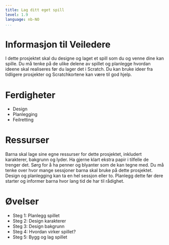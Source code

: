 ```yaml
---
title: Lag ditt eget spill
level: 1.9
language: nb-NO
...
```


# Informasjon til Veiledere

I dette prosjektet skal du designe og laget et spill som du og venne
dine kan spille. Du må tenke på de ulike delene av spillet og
planlegge hvordan ideene skal realiseres før du lager det i
Scratch. Du kan bruke ideer fra tidligere prosjekter og Scratchkortene
kan være til god hjelp.

# Ferdigheter
* Design
* Planlegging
* Feilretting

# Ressurser
Barna skal lage sine egne ressurser for dette prosjektet, inkludert
karakterer, bakgrunn og lyder. Ha gjerne klart ekstra papir i tilfelle
de trenger det. Sørg for å ha penner og blyanter som de kan tegne
med. Du må tenke over hvor mange sessjoner barna skal bruke på dette
prosjektet. Design og planlegging kan ta en hel sessjon eller
to. Planlegg dette før dere starter og informer barna hvor lang tid de
har til rådighet.

# Øvelser
* Steg 1: Planlegg spillet
* Steg 2: Design karakterer
* Steg 3: Design bakgrunn
* Steg 4: Hvordan virker spillet?
* Steg 5: Bygg og lag spillet


